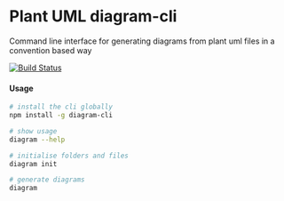 # Plant UML diagram-cli
Command line interface for generating diagrams from plant uml files in a convention based way

[![Build Status](https://travis-ci.org/bapti/diagram-cli.svg?branch=master)](https://travis-ci.org/bapti/diagram-cli)

#### Usage

```sh
# install the cli globally
npm install -g diagram-cli

# show usage
diagram --help

# initialise folders and files
diagram init

# generate diagrams
diagram
```
